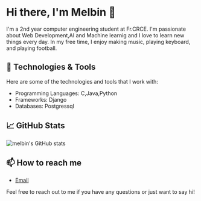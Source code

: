 # Hi there, I'm Melbin 👋

I'm a 2nd year computer engineering student at Fr.CRCE. I'm passionate about Web Development,AI and Machine learnig and I love to learn new things every day. In my free time, I enjoy making music, playing keyboard, and playing football.

## 🔧 Technologies & Tools

Here are some of the technologies and tools that I work with:

- Programming Languages: C,Java,Python
- Frameworks: Django
- Databases: Postgressql



## 📈 GitHub Stats

![melbin's GitHub stats](https://github-readme-stats.vercel.app/api?username=melbinkoshy&show_icons=true&theme=dark)

## 📫 How to reach me

- [Email](melbinkoshy2002@gmail.com)


Feel free to reach out to me if you have any questions or just want to say hi!

